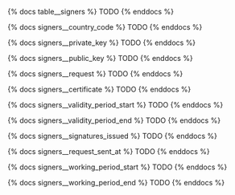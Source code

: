 {% docs table__signers %}
TODO
{% enddocs %}

{% docs signers__country_code %}
TODO
{% enddocs %}

{% docs signers__private_key %}
TODO
{% enddocs %}

{% docs signers__public_key %}
TODO
{% enddocs %}

{% docs signers__request %}
TODO
{% enddocs %}

{% docs signers__certificate %}
TODO
{% enddocs %}

{% docs signers__validity_period_start %}
TODO
{% enddocs %}

{% docs signers__validity_period_end %}
TODO
{% enddocs %}

{% docs signers__signatures_issued %}
TODO
{% enddocs %}

{% docs signers__request_sent_at %}
TODO
{% enddocs %}

{% docs signers__working_period_start %}
TODO
{% enddocs %}

{% docs signers__working_period_end %}
TODO
{% enddocs %}
